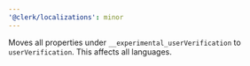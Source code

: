 ```yaml
---
'@clerk/localizations': minor
---
```


Moves all properties under `__experimental_userVerification` to `userVerification`. This affects all languages.
